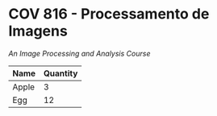 # COV 816 - Processamento de Imagens

*An Image Processing and Analysis Course*

|Name |Quantity|
|-----|--------|
|Apple|3       |
|Egg  |12      |

